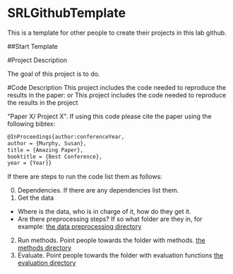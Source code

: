 # SRLGithubTemplate

This is a template for other people to create their projects in this lab github. 

##Start Template

#Project Description 

The goal of this project is to do. 


#Code Description 
This project includes the code needed to reproduce the results in the paper: 
or 
This project includes the code needed to reproduce the results in the project 

"Paper X/ Project X". If using this code please cite the paper using the following bibtex: 

```tex
@InProceedings{author:conferenceYear,
author = {Murphy, Susan},
title = {Amazing Paper},
booktitle = {Best Conference},
year = {Year}}
```


If there are steps to run the code list them as follows: 

0. Dependencies. If there are any dependencies list them. 
1. Get the data
* Where is the data, who is in charge of it, how do they get it. 
* Are there preprocessing steps? If so what folder are they in, for example: [the data preprocessing directory](/data_preprocessing)
2. Run methods. Point people towards the folder with methods. [the methods directory](/methods)
3. Evaluate. Point people towards the folder with evaluation functions [the evaluation directory](/evaluation)


